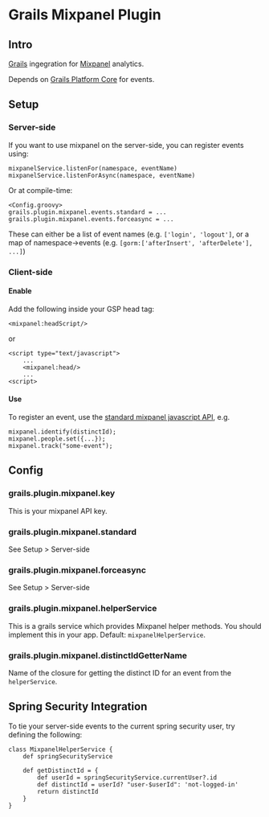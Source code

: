 # Grails Mixpanel Plugin

## Intro

[Grails][1] ingegration for [Mixpanel][2] analytics.

Depends on [Grails Platform Core][3] for events.

## Setup

### Server-side

If you want to use mixpanel on the server-side, you can register events using:

	mixpanelService.listenFor(namespace, eventName)
	mixpanelService.listenForAsync(namespace, eventName)

Or at compile-time:

	<Config.groovy>
	grails.plugin.mixpanel.events.standard = ...
	grails.plugin.mixpanel.events.forceasync = ...

These can either be a list of event names (e.g. `['login', 'logout']`, or a map of namespace->events (e.g. `[gorm:['afterInsert', 'afterDelete'], ...]`)

### Client-side

#### Enable

Add the following inside your GSP head tag:

	<mixpanel:headScript/>

or

	<script type="text/javascript">
		...
		<mixpanel:head/>
		...
	<script>

#### Use

To register an event, use the [standard mixpanel javascript API][4], e.g.

	mixpanel.identify(distinctId);
	mixpanel.people.set({...});
	mixpanel.track("some-event");



## Config

### grails.plugin.mixpanel.key

This is your mixpanel API key.

### grails.plugin.mixpanel.standard

See Setup > Server-side

### grails.plugin.mixpanel.forceasync

See Setup > Server-side

### grails.plugin.mixpanel.helperService

This is a grails service which provides Mixpanel helper methods.  You should implement this in your app.  Default: `mixpanelHelperService`.

### grails.plugin.mixpanel.distinctIdGetterName

Name of the closure for getting the distinct ID for an event from the `helperService`.

## Spring Security Integration

To tie your server-side events to the current spring security user, try defining the following:

	class MixpanelHelperService {
		def springSecurityService

		def getDistinctId = {
			def userId = springSecurityService.currentUser?.id
			def distinctId = userId? "user-$userId": 'not-logged-in'
			return distinctId
		}
	}

[1]: http://grails.org
[2]: http://www.mixpanel.com
[3]: http://grails.org/plugin/platform-core
[4]: https://mixpanel.com/docs/integration-libraries/javascript-full-api

